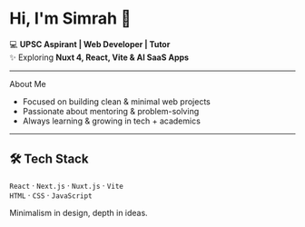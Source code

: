 # Hi, I'm Simrah 👋  

💻 **UPSC Aspirant | Web Developer | Tutor**  
✨ Exploring **Nuxt 4, React, Vite & AI SaaS Apps**  

---

About Me
- Focused on building clean & minimal web projects  
- Passionate about mentoring & problem-solving  
- Always learning & growing in tech + academics  

---

## 🛠 Tech Stack
`React` · `Next.js` · `Nuxt.js` · `Vite`  
`HTML` · `CSS` · `JavaScript` 


Minimalism in design, depth in ideas. 
